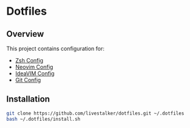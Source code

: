 # Dotfiles

## Overview

This project contains configuration for:

- [Zsh Config](oh-my-zsh)
- [Neovim Config](nvim)
- [IdeaVIM Config](.ideavimrc)
- [Git Config](git)

## Installation

```bash
git clone https://github.com/livestalker/dotfiles.git ~/.dotfiles
bash ~/.dotfiles/install.sh
```
